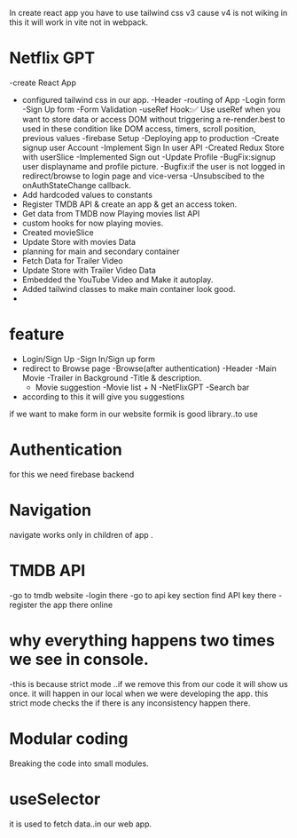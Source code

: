 In create react app you have to use tailwind css v3 cause v4 is not wiking in this it will work in vite not in webpack.
 # Netflix GPT 
 -create React App
 - configured tailwind css in our app.
 -Header
 -routing of App
 -Login form
 -Sign Up form
 -Form Validation
 -useRef Hook:✅ Use useRef when you want to store data or access DOM without triggering a re-render.best to used in these condition like  DOM access, timers, scroll position, previous values
 -firebase Setup 
 -Deploying app to production
 -Create signup user Account
 -Implement Sign In user API
 -Created Redux Store with userSlice
 -Implemented Sign out
 -Update Profile
 -BugFix:signup user displayname and profile picture.
 -Bugfix:if the user is not logged in redirect/browse to login page and vice-versa
 -Unsubscibed to the onAuthStateChange callback.
 - Add hardcoded values to constants
 - Register TMDB API & create an app & get an access token.
 - Get data from TMDB now Playing movies list API
 - custom hooks for now playing movies.
 - Created movieSlice
 - Update Store with movies Data
 - planning for main and secondary container
 - Fetch Data for Trailer Video 
 - Update Store with Trailer Video Data
 - Embedded the YouTube Video and Make it autoplay.
 - Added tailwind classes to make main container look good.
 - 

 # feature
 - Login/Sign Up 
  -Sign In/Sign up form 
  - redirect to Browse page
 -Browse(after authentication)
  -Header
  -Main Movie
    -Trailer in Background
    -Title & description.
    - Movie suggestion
       -Movie list + N
-NetFlixGPT
 -Search bar 
 - according to this it will give you suggestions

 if we want to make form in our website formik is good library..to use

 # Authentication 
 for this we need firebase backend
 # Navigation 
 navigate works only in children of app .
 # TMDB API 
 -go to tmdb website 
 -login there 
 -go to api key section find API key there
 -register the app there online

 # why everything happens two times we see in console.
 -this is because strict mode ..if we remove this from our code it will show us once.
 it will happen in our local when we were developing the app.
 this strict mode checks the if there is any inconsistency happen there.
 # Modular coding 
 Breaking the code into small modules.
 # useSelector 
 it is used to fetch data..in our web app.

